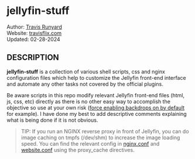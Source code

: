 # jellyfin-stuff

Author: [Travis Runyard](travisrunyard@gmail.com)<br>
Website: [travisflix.com](https://travisflix.com)<br>
Updated: 02-28-2024


## DESCRIPTION

**jellyfin-stuff** is a collection of various shell scripts, css and nginx configuration files which help to customize the Jellyfin front-end interface and automate any other tasks not covered by the official plugins.


Be aware scripts in this repo modify relevant Jellyfin front-end files (html, js, css, etc) directly as there is no other easy way to accomplish the objective so use at your own risk ([force enabling backdrops on by default](https://github.com/visualblind/jellyfin-stuff/blob/master/shell-scripts/jellyfin-backdrops-enable.sh) for example). I have done my best to add descriptive comments explaining what is being done if it is not obvious.


> TIP: If you run an NGINX reverse proxy in front of Jellyfin, you can do image caching on tmpfs (/dev/shm) to increase the image loading speed. You can find the relevant config in [nginx.conf](https://github.com/visualblind/jellyfin-stuff/blob/master/nginx/nginx.conf) and [website.conf](https://github.com/visualblind/jellyfin-stuff/blob/master/nginx/website.conf) using the proxy_cache directives.

